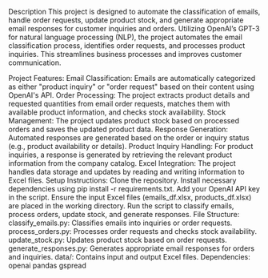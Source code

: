 Description
This project is designed to automate the classification of emails, handle order requests, update product stock, and generate appropriate email responses for customer inquiries and orders. Utilizing OpenAI’s GPT-3 for natural language processing (NLP), the project automates the email classification process, identifies order requests, and processes product inquiries. This streamlines business processes and improves customer communication.

Project Features:
Email Classification: Emails are automatically categorized as either "product inquiry" or "order request" based on their content using OpenAI's API.
Order Processing: The project extracts product details and requested quantities from email order requests, matches them with available product information, and checks stock availability.
Stock Management: The project updates product stock based on processed orders and saves the updated product data.
Response Generation: Automated responses are generated based on the order or inquiry status (e.g., product availability or details).
Product Inquiry Handling: For product inquiries, a response is generated by retrieving the relevant product information from the company catalog.
Excel Integration: The project handles data storage and updates by reading and writing information to Excel files.
Setup Instructions:
Clone the repository.
Install necessary dependencies using pip install -r requirements.txt.
Add your OpenAI API key in the script.
Ensure the input Excel files (emails_df.xlsx, products_df.xlsx) are placed in the working directory.
Run the script to classify emails, process orders, update stock, and generate responses.
File Structure:
classify_emails.py: Classifies emails into inquiries or order requests.
process_orders.py: Processes order requests and checks stock availability.
update_stock.py: Updates product stock based on order requests.
generate_responses.py: Generates appropriate email responses for orders and inquiries.
data/: Contains input and output Excel files.
Dependencies:
openai
pandas
gspread
